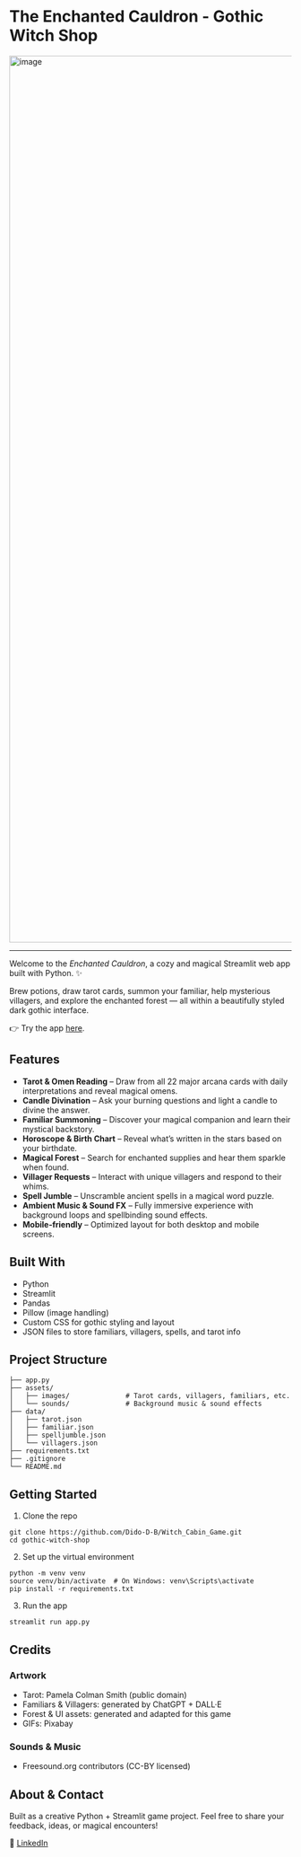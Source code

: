 # The Enchanted Cauldron - Gothic Witch Shop

<img width="2872" height="1580" alt="image" src="https://github.com/user-attachments/assets/93b6de64-0d94-4ddc-bc49-f56e29afc263" />

---

Welcome to the *Enchanted Cauldron*, a cozy and magical Streamlit web app built with Python. ✨

Brew potions, draw tarot cards, summon your familiar, help mysterious villagers, and explore the enchanted forest — all within a beautifully styled dark gothic interface.

👉 Try the app [here](https://enchanted-cauldron-witch-game.streamlit.app/).

## Features

* **Tarot & Omen Reading** – Draw from all 22 major arcana cards with daily interpretations and reveal magical omens.
* **Candle Divination** – Ask your burning questions and light a candle to divine the answer.
* **Familiar Summoning** – Discover your magical companion and learn their mystical backstory.
* **Horoscope & Birth Chart** – Reveal what’s written in the stars based on your birthdate.
* **Magical Forest** – Search for enchanted supplies and hear them sparkle when found.
* **Villager Requests** – Interact with unique villagers and respond to their whims.
* **Spell Jumble** – Unscramble ancient spells in a magical word puzzle.
* **Ambient Music & Sound FX** – Fully immersive experience with background loops and spellbinding sound effects.
* **Mobile-friendly** – Optimized layout for both desktop and mobile screens.

## Built With

* Python 
* Streamlit
* Pandas
* Pillow (image handling)
* Custom CSS for gothic styling and layout
* JSON files to store familiars, villagers, spells, and tarot info

## Project Structure

```
├── app.py
├── assets/
│   ├── images/              # Tarot cards, villagers, familiars, etc.
│   └── sounds/              # Background music & sound effects
├── data/
│   ├── tarot.json
│   ├── familiar.json
│   ├── spelljumble.json
│   └── villagers.json
├── requirements.txt
├── .gitignore
└── README.md
```

## Getting Started

1.	Clone the repo

```
git clone https://github.com/Dido-D-B/Witch_Cabin_Game.git
cd gothic-witch-shop
```

2.	Set up the virtual environment

```
python -m venv venv
source venv/bin/activate  # On Windows: venv\Scripts\activate
pip install -r requirements.txt
```

3.	Run the app

```
streamlit run app.py
```

## Credits

### Artwork

* Tarot: Pamela Colman Smith (public domain)
* Familiars & Villagers: generated by ChatGPT + DALL·E
* Forest & UI assets: generated and adapted for this game
* GIFs: Pixabay

### Sounds & Music

* Freesound.org contributors (CC-BY licensed)

## About & Contact

Built as a creative Python + Streamlit game project. Feel free to share your feedback, ideas, or magical encounters!

📧 [LinkedIn](https://www.linkedin.com/in/dido-de-boodt/)


